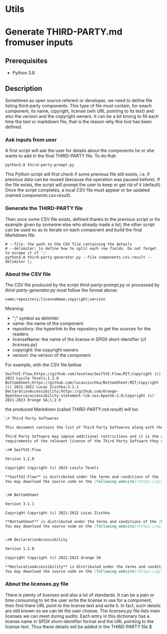 # Utils

# Generate THIRD-PARTY.md fromuser inputs

## Prerequisites

- Python 3.8

## Description

Sometimes as open source referent or developer, we need to define file listing third-party components.
This type of file must contain, for eeach component, its name, cipyright, license (wih URL pointing to its text) and also the version and the copyright owners.
It can be a bit broing to fill each time the text or markdown file, that is the reason why this tool has been defined.

### Ask inputs from user

A first script will ask the user for details about the components he or she wants to add in the final THIRD-PARTY file.
To do that:
```shell
python3.8 third-party-prompt.py
```

This Python script will first check if some previous file still exists, i.e. if previous data can be reused (because the operation was paused before).
If the file exists, the script will prompt the user to keep or get rid of it (default).
Once the script completes, a local CSV file must appear or be updated (named *components.csv.result*).

### Generate the THIRD-PARTY file

Then once some CSV file exists, defined thanks to the previous script or for example given by someone else who already made a list, the other script can be used
so as to iterate on each component and build the final Markdown file.

```shell
# --file: the path to the CSV file containing the details
# --delimiter: to define how to split each row fields. Do not forget to escape it if ';'
python3.8 third-party-generator.py --file components.csv.result --delimiter \;
```

### About the CSV file

The CSV file produced by the script *third-party-prompt.py* or processed by *third-party-generator.py* must follow the format above:

```csv
name;repository;licenseName;copyright;version
```

Meaning:
- ";" symbol as delimiter
- name: the name of the component
- repository: the hyperlink to the repository to get the sources for the readers
- licenseName: the name of the license in SPDX short-identifier (cf *licenses.py*)
- copyright: the copyright owners
- version: the verison of the component


For example, with the CSV file bellow
```csv
SwiftUI-Flow;https://github.com/tevelee/SwiftUI-Flow;MIT;Copyright (c) 2023 Laszlo Teveli;1.2.0
BottomSheet;https://github.com/lucaszischka/BottomSheet;MIT;Copyright (c) 2021-2022 Lucas Zischka;3.1.1
DeclarationAccessibility;https://github.com/Orange-OpenSource/accessibility-statement-lib-ios;Apache-2.0;Copyright (c) 2021-2023 Orange SA;1.2.0
```

the produced Markdown (called *THIRD-PARTY.md.result*) will be:
```markdown
\# Third Party Softwares

This document contains the list of Third Party Softwares along with the license information.

Third Party Software may impose additional restrictions and it is the user's responsibility to ensure that they have met the licensing
requirements of the relevant license of the Third Party Software they are using.

\## SwiftUI-Flow

Version 1.2.0

Copyright Copyright (c) 2023 Laszlo Teveli

**SwiftUI-Flow** is distributed under the terms and conditions of the [MIT License](https://opensource.org/license/mit).
You may download the source code on the [following website](https://github.com/tevelee/SwiftUI-Flow).


\## BottomSheet

Version 3.1.1

Copyright Copyright (c) 2021-2022 Lucas Zischka

**BottomSheet** is distributed under the terms and conditions of the [MIT License](https://opensource.org/license/mit).
You may download the source code on the [following website](https://github.com/lucaszischka/BottomSheet).


\## DeclarationAccessibility

Version 1.2.0

Copyright Copyright (c) 2021-2023 Orange SA

**DeclarationAccessibility** is distributed under the terms and conditions of the [Apache-2.0 License](https://opensource.org/license/apache-2-0).
You may download the source code on the [following website](https://github.com/Orange-OpenSource/accessibility-statement-lib-ios).
```

### About the licenses.py file

There is plenty of licenses and also a lot of standards. It can be a pain or time consuming to let the user write the license in use for a component,
then find there URL point to the license text and write it. In fact, such details are still known so we can let the user choose.
The *licenses.py* file lists main licenses we can meet during audits. Each entry in this dictionary has a license name in SPDX short-identifier format and the URL pointing to the license text. Thus these details will be added in the THIRD-PARTY file.$
